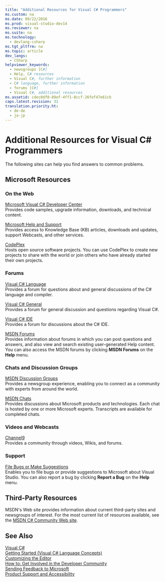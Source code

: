 ```yaml
---
title: "Additional Resources for Visual C# Programmers"
ms.custom: na
ms.date: 09/22/2016
ms.prod: visual-studio-dev14
ms.reviewer: na
ms.suite: na
ms.technology: 
  - devlang-csharp
ms.tgt_pltfrm: na
ms.topic: article
dev_langs: 
  - CSharp
helpviewer_keywords: 
  - newsgroups [C#]
  - Help, C# resources
  - Visual C#, further information
  - C# language, further information
  - forums [C#]
  - Visual C#, additional resources
ms.assetid: cdec0df0-89ef-4ff1-8ccf-26fef47e61cb
caps.latest.revision: 31
translation.priority.ht: 
  - de-de
  - ja-jp
---
```

# Additional Resources for Visual C# Programmers
The following sites can help you find answers to common problems.  
  
## Microsoft Resources  
  
### On the Web  
 [Microsoft Visual C# Developer Center](http://go.microsoft.com/fwlink/?LinkId=47811)  
 Provides code samples, upgrade information, downloads, and technical content.  
  
 [Microsoft Help and Support](http://go.microsoft.com/fwlink/?LinkID=108287)  
 Provides access to Knowledge Base (KB) articles, downloads and updates, support Webcasts, and other services.  
  
 [CodePlex](http://go.microsoft.com/fwlink/?LinkId=137330)  
 Hosts open source software projects. You can use CodePlex to create new projects to share with the world or join others who have already started their own projects.  
  
### Forums  
 [Visual C# Language](http://go.microsoft.com/fwlink/?LinkId=165947)  
 Provides a forum for questions about and general discussions of the C# language and compiler.  
  
 [Visual C# General](http://go.microsoft.com/fwlink/?LinkId=165948)  
 Provides a forum for general discussion and questions regarding Visual C#.  
  
 [Visual C# IDE](http://go.microsoft.com/fwlink/?LinkId=165951)  
 Provides a forum for discussions about the C# IDE.  
  
 [MSDN Forums](http://go.microsoft.com/fwlink/?LinkId=157697)  
 Provides information about forums in which you can post questions and answers, and also view and search existing user-generated Help content. You can also access the MSDN forums by clicking **MSDN Forums** on the **Help** menu.  
  
### Chats and Discussion Groups  
 [MSDN Discussion Groups](http://go.microsoft.com/fwlink/?LinkId=145961)  
 Provides a newsgroup experience, enabling you to connect as a community with experts from around the world.  
  
 [MSDN Chats](http://go.microsoft.com/fwlink/?LinkId=145962)  
 Provides discussions about Microsoft products and technologies. Each chat is hosted by one or more Microsoft experts. Transcripts are available for completed chats.  
  
### Videos and Webcasts  
 [Channel9](http://go.microsoft.com/fwlink/?LinkID=123827)  
 Provides a community through videos, Wikis, and forums.  
  
### Support  
 [File Bugs or Make Suggestions](http://go.microsoft.com/fwlink/?LinkID=79804)  
 Enables you to file bugs or provide suggestions to Microsoft about Visual Studio. You can also report a bug by clicking **Report a Bug** on the **Help** menu.  
  
## Third-Party Resources  
 MSDN's Web site provides information about current third-party sites and newsgroups of interest. For the most current list of resources available, see the [MSDN C# Community Web site](http://go.microsoft.com/fwlink/?LinkId=165945).  
  
## See Also  
 [Visual C#](../vs140/csharp.md)   
 [Getting Started (Visual C# Language Concepts)](../vs140/getting-started-with-csharp.md)   
 [Customizing the Editor](../vs140/customizing-the-editor.md)   
 [How to: Get Involved in the Developer Community](../vs140/how-to--get-involved-in-the-developer-community.md)   
 [Sending Feedback to Microsoft](../vs140/how-to--send-feedback-about-visual-studio.md)   
 [Product Support and Accessibility](../vs140/talk-to-us.md)